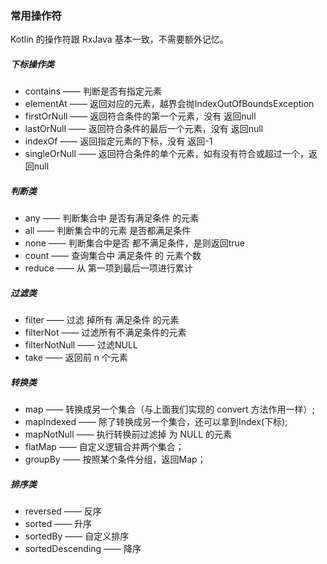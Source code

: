 ### 常用操作符

Kotlin 的操作符跟 RxJava 基本一致，不需要额外记忆。

##### 下标操作类

- contains —— 判断是否有指定元素
- elementAt —— 返回对应的元素，越界会抛IndexOutOfBoundsException
- firstOrNull —— 返回符合条件的第一个元素，没有 返回null
- lastOrNull —— 返回符合条件的最后一个元素，没有 返回null
- indexOf —— 返回指定元素的下标，没有 返回-1
- singleOrNull —— 返回符合条件的单个元素，如有没有符合或超过一个，返回null

##### 判断类

- any —— 判断集合中 是否有满足条件 的元素
- all —— 判断集合中的元素 是否都满足条件
- none —— 判断集合中是否 都不满足条件，是则返回true
- count —— 查询集合中 满足条件 的 元素个数
- reduce —— 从 第一项到最后一项进行累计

##### 过滤类

- filter —— 过滤 掉所有 满足条件 的元素
- filterNot —— 过滤所有不满足条件的元素
- filterNotNull —— 过滤NULL
- take —— 返回前 n 个元素

##### 转换类

- map —— 转换成另一个集合（与上面我们实现的 convert 方法作用一样）;
- mapIndexed —— 除了转换成另一个集合，还可以拿到Index(下标);
- mapNotNull —— 执行转换前过滤掉 为 NULL 的元素
- flatMap —— 自定义逻辑合并两个集合；
- groupBy —— 按照某个条件分组，返回Map；

##### 排序类

- reversed —— 反序
- sorted —— 升序
- sortedBy —— 自定义排序
- sortedDescending —— 降序